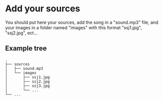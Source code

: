
# Add your sources

You should put here your sources, add the song in a "sound.mp3" file, and your images in a folder named "images" with this format "ssj1.jpg", "ssj2.jpg", ect...

## Example tree

```
.
├── sources
│   ├── sound.mp3
│   └── images
│       ├── ssj1.jpg
│       ├── ssj2.jpg
│       ├── ssj3.jpg
│       └── ...
└── ...
```
